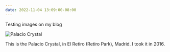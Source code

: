```yaml
---
date: 2022-11-04 13:09:00-08:00
---
```


Testing images on my blog

<p><img style="display:block;margin-left:auto;margin-right:auto;" src="https://ninazumel.com/short_thoughts/assets/images/PalacioCrystal.jpg" alt="Palacio Crystal" border="0" /></p>

This is the Palacio Crystal, in El Retiro (Retiro Park), Madrid. I took it in 2016.

